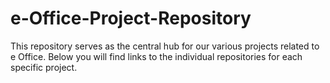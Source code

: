 # e-Office-Project-Repository
This repository serves as the central hub for our various projects related to e Office. Below you will find links to the individual repositories for each specific project.

